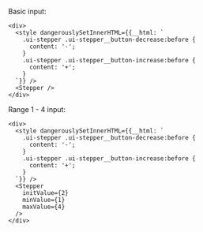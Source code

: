 Basic input:

    <div>
      <style dangerouslySetInnerHTML={{__html: `
        .ui-stepper .ui-stepper__button-decrease:before {
          content: '-';
        }
        .ui-stepper .ui-stepper__button-increase:before {
          content: '+';
        }
      `}} />
      <Stepper />
    </div>

Range 1 - 4 input:

    <div>
      <style dangerouslySetInnerHTML={{__html: `
        .ui-stepper .ui-stepper__button-decrease:before {
          content: '-';
        }
        .ui-stepper .ui-stepper__button-increase:before {
          content: '+';
        }
      `}} />
      <Stepper
        initValue={2}
        minValue={1}
        maxValue={4}
      />
    </div>
